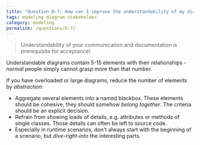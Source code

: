 ```yaml
---
title: "Question D-7: How can I improve the understandability of my diagrams/models?"
tags: modeling diagram stakeholder
category: modeling
permalink: /questions/D-7/
---
```


> Understandability of your communication and documentation is prerequisite for acceptance!

Understandable diagrams contain 5-15 elements with their relationships - _normal_ people simply cannot grasp more than that number.

If you have overloaded or large diagrams, reduce the number of elements by _abstraction_:

* Aggregate several elements into a named blackbox. These elements should be cohesive, they should somehow _belong together_. The criteria should be an explicit decision.
* Refrain from showing loads of details, e.g. attributes or methods of single classes. Those details can often be left to source code.
* Especially in runtime scenarios, don't always start with the beginning of a scenario, but _dive-right-into_ the interesting parts.
